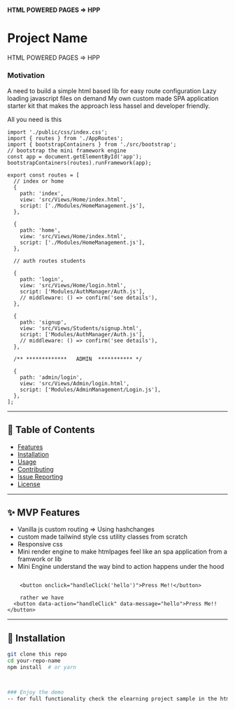 #### HTML POWERED PAGES  => HPP


# Project Name

HTML POWERED PAGES  => HPP

### Motivation

A need to build a simple html based lib for easy route configuration
Lazy loading javascript files on demand
My own custom made SPA application starter kit that makes the approach less hassel and developer friendly.

All you need is this

```
import './public/css/index.css';
import { routes } from './AppRoutes';
import { bootstrapContainers } from './src/bootstrap';
// bootstrap the mini framework engine
const app = document.getElementById('app');
bootstrapContainers(routes).runFramework(app);

export const routes = [
  // index or home
  {
    path: 'index',
    view: 'src/Views/Home/index.html',
    script: ['./Modules/HomeManagement.js'],
  },

  {
    path: 'home',
    view: 'src/Views/Home/index.html',
    script: ['./Modules/HomeManagement.js'],
  },

  // auth routes students

  {
    path: 'login',
    view: 'src/Views/Home/login.html',
    script: ['Modules/AuthManager/Auth.js'],
    // middleware: () => confirm('see details'),
  },

  {
    path: 'signup',
    view: 'src/Views/Students/signup.html',
    script: ['Modules/AuthManager/Auth.js'],
    // middleware: () => confirm('see details'),
  },

  /** *************   ADMIN  *********** */

  {
    path: 'admin/login',
    view: 'src/Views/Admin/login.html',
    script: ['Modules/AdminManagement/Login.js'],
  },
];

```

---


## 📂 Table of Contents

- [Features](#features)
- [Installation](#installation)
- [Usage](#usage)
- [Contributing](#contributing)
- [Issue Reporting](#issue-reporting)
- [License](#license)

---

## ✨ MVP Features
- Vanilla js custom routing  => Using hashchanges
- custom made tailwind style css utility classes from scratch
- Responsive css 
- Mini render engine to make htmlpages feel like an spa application from  a framwork or lib
- Mini Engine understand the way bind to action happens under the hood
``` no more 

    <button onclick="handleClick('hello')">Press Me!!</button>

    rather we have
  <button data-action="handleClick" data-message="hello">Press Me!!</button>

```
---

## 🚀 Installation

```bash
git clone this repo
cd your-repo-name
npm install  # or yarn



### Enjoy the demo
-- for full functionality check the elearning project sample in the html version